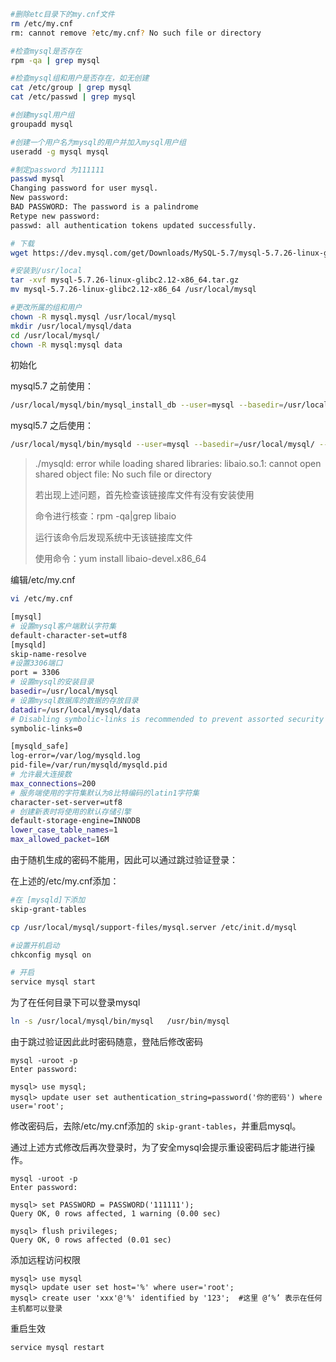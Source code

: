 ```sh
#删除etc目录下的my.cnf文件
rm /etc/my.cnf
rm: cannot remove ?etc/my.cnf? No such file or directory

#检查mysql是否存在
rpm -qa | grep mysql

#检查mysql组和用户是否存在，如无创建
cat /etc/group | grep mysql 
cat /etc/passwd | grep mysql

#创建mysql用户组
groupadd mysql

#创建一个用户名为mysql的用户并加入mysql用户组
useradd -g mysql mysql

#制定password 为111111
passwd mysql
Changing password for user mysql.
New password: 
BAD PASSWORD: The password is a palindrome
Retype new password: 
passwd: all authentication tokens updated successfully.

# 下载
wget https://dev.mysql.com/get/Downloads/MySQL-5.7/mysql-5.7.26-linux-glibc2.12-x86_64.tar.gz

#安装到/usr/local
tar -xvf mysql-5.7.26-linux-glibc2.12-x86_64.tar.gz
mv mysql-5.7.26-linux-glibc2.12-x86_64 /usr/local/mysql

#更改所属的组和用户
chown -R mysql.mysql /usr/local/mysql
mkdir /usr/local/mysql/data
cd /usr/local/mysql/
chown -R mysql:mysql data
```



初始化

mysql5.7 之前使用：

```sh
/usr/local/mysql/bin/mysql_install_db --user=mysql --basedir=/usr/local/mysql/ --datadir=/usr/local/mysql/data
```

mysql5.7 之后使用：

```sh
/usr/local/mysql/bin/mysqld --user=mysql --basedir=/usr/local/mysql/ --datadir=/usr/local/mysql/data --initialize
```

> ./mysqld: error while loading shared libraries: libaio.so.1: cannot open shared object file: No such file or directory
>
> 若出现上述问题，首先检查该链接库文件有没有安装使用
>
> 命令进行核查：rpm -qa|grep libaio   
>
> 运行该命令后发现系统中无该链接库文件
>
> 使用命令：yum install  libaio-devel.x86_64



编辑/etc/my.cnf

```sh
vi /etc/my.cnf
```

```sh
[mysql]
# 设置mysql客户端默认字符集
default-character-set=utf8 
[mysqld]
skip-name-resolve
#设置3306端口
port = 3306 
# 设置mysql的安装目录
basedir=/usr/local/mysql
# 设置mysql数据库的数据的存放目录
datadir=/usr/local/mysql/data
# Disabling symbolic-links is recommended to prevent assorted security risks
symbolic-links=0

[mysqld_safe]
log-error=/var/log/mysqld.log
pid-file=/var/run/mysqld/mysqld.pid
# 允许最大连接数
max_connections=200
# 服务端使用的字符集默认为8比特编码的latin1字符集
character-set-server=utf8
# 创建新表时将使用的默认存储引擎
default-storage-engine=INNODB 
lower_case_table_names=1
max_allowed_packet=16M
```



由于随机生成的密码不能用，因此可以通过跳过验证登录：

在上述的/etc/my.cnf添加：

```sh
#在 [mysqld]下添加
skip-grant-tables
```





```sh
cp /usr/local/mysql/support-files/mysql.server /etc/init.d/mysql 

#设置开机启动
chkconfig mysql on

# 开启
service mysql start
```



为了在任何目录下可以登录mysql

```sh
ln -s /usr/local/mysql/bin/mysql   /usr/bin/mysql
```



由于跳过验证因此此时密码随意，登陆后修改密码

```mysql
mysql -uroot -p
Enter password: 

mysql> use mysql;
mysql> update user set authentication_string=password('你的密码') where user='root';

```



修改密码后，去除/etc/my.cnf添加的 `skip-grant-tables`，并重启mysql。



通过上述方式修改后再次登录时，为了安全mysql会提示重设密码后才能进行操作。

```mysql
mysql -uroot -p
Enter password: 

mysql> set PASSWORD = PASSWORD('111111');
Query OK, 0 rows affected, 1 warning (0.00 sec)

mysql> flush privileges;
Query OK, 0 rows affected (0.01 sec)
```



添加远程访问权限

```mysql
mysql> use mysql
mysql> update user set host='%' where user='root';
mysql> create user 'xxx'@'%' identified by '123';  #这里 @‘%’ 表示在任何主机都可以登录
```



重启生效

```sh
service mysql restart
```
